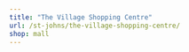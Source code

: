 ```yaml
---
title: "The Village Shopping Centre"
url: /st-johns/the-village-shopping-centre/
shop: mall
---
```


